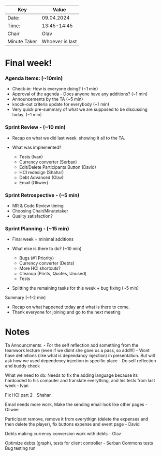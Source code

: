 | Key          | Value               |
|--------------|---------------------|
| Date:        | 09.04.2024          |
| Time:        | 13:45-14:45         |
| Chair        | Olav               |
| Minute Taker | Whoever is last     |

<h1>Final week!</h1>

<h3> Agenda Items: (~10min)</h3>

- Check-in: How is everyone doing? (~1 min)
- Approval of the agenda - Does anyone have any additions? (~1 min)
- Announcements by the TA (~5 min)
- knock-out criteria update for everybody (~1 min)
- Very quick pre-summary of what we are supposed to be discussing today. (~1 min)

<h3>Sprint Review  - (~10 min)</h3>

- Recap on what we did last week. showing it all to the TA.

- What was implemented?
    - Tests (Ivan)
    - Currency converter (Serban)
    - Edit/Delete Participants Button (David)
    - HCI redesign (Shahar)
    - Debt Advanced (Olav)
    - Email (Oliwier)


<h3>Sprint Retrospective  - (~5 min)</h3>

- MR & Code Review timing
- Choosing Chair/Minutetaker
- Quality satisfaction?

<h3>Sprint Planning - (~15 min)</h3>

- Final week = minimal additions

- What else is there to do? (~10 min)
    - Bugs (#1 Priority)
    - Currency converter (Debts)
    - More HCI shortcuts?
    - Cleanup (Prints, Quotes, Unused)
    - Tests

- Splitting the remaining tasks for this week + bug fixing (~5 min)

Summary (~1-2 min)
- Recap on what happened today and what is there to come.
- Thank everyone for joining and go to the next meeting


<h1>Notes</h1>
Ta Announcments:
- For the self reflection add something from the teamwork lecture (even if we didnt she gave us a pass, so add!!!)
- Wont have definitions (like what is dependancy injection) in presentation. But will ask how we used dependency injection in specific place
- Do self reflection and buddy check

What we need to do:
Needs to fix the adding language because its hardcoded to his computer and translate everything, and his tests from last week - Ivan

Fix HCI part 2 - Shahar

Email needs more work, Make the sending email look like other pages - Oliwier

Participant remove, remove it from everythign (delete the expenses and then delete the player), fix buttons expense and event page - David

Debts making currency conversion work with debts - Olav

Optimize debts (graph), tests for client controller - Serban
Commons tests 
Bug testing run
